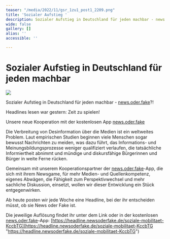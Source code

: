 ```yaml
---
teaser: "/media/2022/11/gsr_1zu1_post1_2209.png"
title: 'Sozialer Aufstieg '
description: Sozialer Aufstieg in Deutschland für jeden machbar - news.oder.fake?!
wide: false
gallery: []
alias: ''
accessible: ''

---
```

# Sozialer Aufstieg in Deutschland für jeden machbar

![](/media/2022/11/gsr_1zu1_post1_2209.png)

Sozialer Aufstieg in Deutschland für jeden machbar - [news.oder.fake](https://www.facebook.com/newsoderfake)?!

Headlines lesen war gestern: Zeit zu spielen!

Unsere neue Kooperation mit der kostenlosen App [news.oder.fake](https://www.facebook.com/newsoderfake)

Die Verbreitung von Desinformation über die Medien ist ein weltweites Problem. Laut empirischen Studien beginnen viele Menschen sogar bewusst Nachrichten zu meiden, was dazu führt, das Informations- und Meinungsbildungsprozesse weniger qualifiziert verlaufen, die tatsächliche Informiertheit abnimmt und mündige und diskursfähige Bürgerinnen und Bürger in weite Ferne rücken.

Gemeinsam mit unserem Kooperationspartner der [news.oder.fake](https://www.facebook.com/newsoderfake)-App, die sich mit ihrem Newsgame, für mehr Medien- und Quellenkompetenz, eigenes Abwägen, die Fähigkeit zum Perspektivwechsel und mehr sachliche Diskussion, einsetzt, wollen wir dieser Entwicklung ein Stück entgegenwirken.

Ab heute posten wir jede Woche eine Headline, bei der ihr entscheiden müsst, ob sie News oder Fake ist.

Die jeweilige Auflösung findet ihr unter dem Link oder in der kostenlosen [news.oder.fake](https://www.facebook.com/newsoderfake)-App: [https://headline.newsoderfake.de/soziale-mobilitaet-KccbTG](https://headline.newsoderfake.de/soziale-mobilitaet-KccbTG "https://headline.newsoderfake.de/soziale-mobilitaet-KccbTG")
